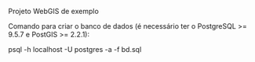Projeto WebGIS de exemplo

Comando para criar o banco de dados (é necessário ter o PostgreSQL >= 9.5.7 e PostGIS >= 2.2.1):

psql -h localhost -U postgres -a -f bd.sql
